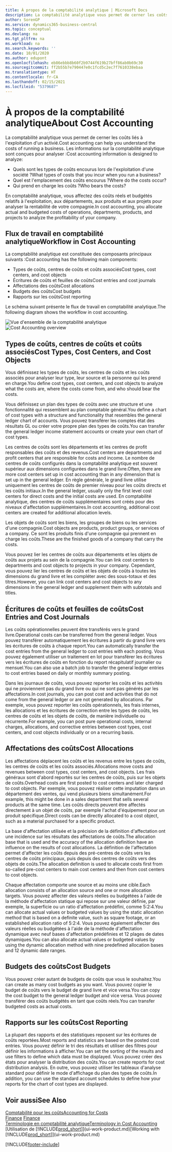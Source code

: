 ```yaml
---
title: À propos de la comptabilité analytique | Microsoft Docs
description: La comptabilité analytique vous permet de cerner les coûts liés à l'exploitation d'un activié.
author: SorenGP
ms.service: dynamics365-business-central
ms.topic: conceptual
ms.devlang: na
ms.tgt_pltfrm: na
ms.workload: na
ms.search.keywords: ''
ms.date: 10/01/2020
ms.author: edupont
ms.openlocfilehash: eb86ebbb8b60f2b9744f619b27bff86ab0b69c30
ms.sourcegitcommit: ff2b55b7e790447e0c1fcd5c2ec7f7610338ebaa
ms.translationtype: HT
ms.contentlocale: fr-CA
ms.lasthandoff: 02/15/2021
ms.locfileid: "5379687"
---
```

# <a name="about-cost-accounting"></a><span data-ttu-id="bd68a-103">À propos de la comptabilité analytique</span><span class="sxs-lookup"><span data-stu-id="bd68a-103">About Cost Accounting</span></span>
<span data-ttu-id="bd68a-104">La comptabilité analytique vous permet de cerner les coûts liés à l'exploitation d'un activié.</span><span class="sxs-lookup"><span data-stu-id="bd68a-104">Cost accounting can help you understand the costs of running a business.</span></span> <span data-ttu-id="bd68a-105">Les informations sur la comptabilité analytique sont conçues pour analyser :</span><span class="sxs-lookup"><span data-stu-id="bd68a-105">Cost accounting information is designed to analyze:</span></span>  

-   <span data-ttu-id="bd68a-106">Quels sont les types de coûts encourus lors de l'exploitation d'une société ?</span><span class="sxs-lookup"><span data-stu-id="bd68a-106">What types of costs that you incur when you run a business?</span></span>  
-   <span data-ttu-id="bd68a-107">Quel est l'emplacement des coûts encourus ?</span><span class="sxs-lookup"><span data-stu-id="bd68a-107">Where do the costs occur?</span></span>  
-   <span data-ttu-id="bd68a-108">Qui prend en charge les coûts ?</span><span class="sxs-lookup"><span data-stu-id="bd68a-108">Who bears the costs?</span></span>  

<span data-ttu-id="bd68a-109">En comptabilité analytique, vous affectez des coûts réels et budgétés relatifs à l'exploitation, aux départements, aux produits et aux projets pour analyser la rentabilité de votre compagnie.</span><span class="sxs-lookup"><span data-stu-id="bd68a-109">In cost accounting, you allocate actual and budgeted costs of operations, departments, products, and projects to analyze the profitability of your company.</span></span>  

## <a name="workflow-in-cost-accounting"></a><span data-ttu-id="bd68a-110">Flux de travail en comptabilité analytique</span><span class="sxs-lookup"><span data-stu-id="bd68a-110">Workflow in Cost Accounting</span></span>  
<span data-ttu-id="bd68a-111">La comptabilité analytique est constituée des composants principaux suivants :</span><span class="sxs-lookup"><span data-stu-id="bd68a-111">Cost accounting has the following main components:</span></span>  

-   <span data-ttu-id="bd68a-112">Types de coûts, centres de coûts et coûts associés</span><span class="sxs-lookup"><span data-stu-id="bd68a-112">Cost types, cost centers, and cost objects</span></span>  
-   <span data-ttu-id="bd68a-113">Écritures de coûts et feuilles de coûts</span><span class="sxs-lookup"><span data-stu-id="bd68a-113">Cost entries and cost journals</span></span>  
-   <span data-ttu-id="bd68a-114">Affectations des coûts</span><span class="sxs-lookup"><span data-stu-id="bd68a-114">Cost allocations</span></span>  
-   <span data-ttu-id="bd68a-115">Budgets des coûts</span><span class="sxs-lookup"><span data-stu-id="bd68a-115">Cost budgets</span></span>
-   <span data-ttu-id="bd68a-116">Rapports sur les coûts</span><span class="sxs-lookup"><span data-stu-id="bd68a-116">Cost reporting</span></span>  

<span data-ttu-id="bd68a-117">Le schéma suivant présente le flux de travail en comptabilité analytique.</span><span class="sxs-lookup"><span data-stu-id="bd68a-117">The following diagram shows the workflow in cost accounting.</span></span>  

<span data-ttu-id="bd68a-118">![Vue d'ensemble de la comptabilité analytique](media/costaccountingoverview.png "CostAccountingOverview")</span><span class="sxs-lookup"><span data-stu-id="bd68a-118">![Cost Accounting overview](media/costaccountingoverview.png "CostAccountingOverview")</span></span>  

## <a name="cost-types-cost-centers-and-cost-objects"></a><span data-ttu-id="bd68a-119">Types de coûts, centres de coûts et coûts associés</span><span class="sxs-lookup"><span data-stu-id="bd68a-119">Cost Types, Cost Centers, and Cost Objects</span></span>  
<span data-ttu-id="bd68a-120">Vous définissez les types de coûts, les centres de coûts et les coûts associés pour analyser leur type, leur source et la personne qui les prend en charge.</span><span class="sxs-lookup"><span data-stu-id="bd68a-120">You define cost types, cost centers, and cost objects to analyze what the costs are, where the costs come from, and who should bear the costs.</span></span>  

<span data-ttu-id="bd68a-121">Vous définissez un plan des types de coûts avec une structure et une fonctionnalité qui ressemblent au plan comptable général.</span><span class="sxs-lookup"><span data-stu-id="bd68a-121">You define a chart of cost types with a structure and functionality that resembles the general ledger chart of accounts.</span></span> <span data-ttu-id="bd68a-122">Vous pouvez transférer les comptes état des résultats GL ou créer votre propre plan des types de coûts.</span><span class="sxs-lookup"><span data-stu-id="bd68a-122">You can transfer the general ledger income statement accounts or create your own chart of cost types.</span></span>  

<span data-ttu-id="bd68a-123">Les centres de coûts sont les départements et les centres de profit responsables des coûts et des revenus.</span><span class="sxs-lookup"><span data-stu-id="bd68a-123">Cost centers are departments and profit centers that are responsible for costs and income.</span></span> <span data-ttu-id="bd68a-124">Le nombre de centres de coûts configurés dans la comptabilité analytique est souvent supérieur aux dimensions configurées dans le grand livre.</span><span class="sxs-lookup"><span data-stu-id="bd68a-124">Often, there are more cost centers set up in cost accounting than in any dimension that is set up in the general ledger.</span></span> <span data-ttu-id="bd68a-125">En règle générale, le grand livre utilise uniquement les centres de coûts de premier niveau pour les coûts directs et les coûts initiaux.</span><span class="sxs-lookup"><span data-stu-id="bd68a-125">In the general ledger, usually only the first level cost centers for direct costs and the initial costs are used.</span></span> <span data-ttu-id="bd68a-126">En comptabilité analytique, des centres de coûts supplémentaires sont créés pour des niveaux d'affectation supplémentaires.</span><span class="sxs-lookup"><span data-stu-id="bd68a-126">In cost accounting, additional cost centers are created for additional allocation levels.</span></span>  

<span data-ttu-id="bd68a-127">Les objets de coûts sont les biens, les groupes de biens ou les services d'une compagnie.</span><span class="sxs-lookup"><span data-stu-id="bd68a-127">Cost objects are products, product groups, or services of a company.</span></span> <span data-ttu-id="bd68a-128">Ce sont les produits finis d'une compagnie qui prennent en charge les coûts.</span><span class="sxs-lookup"><span data-stu-id="bd68a-128">These are the finished goods of a company that carry the costs.</span></span>  

<span data-ttu-id="bd68a-129">Vous pouvez lier les centres de coûts aux départements et les objets de coûts aux projets au sein de la compagnie.</span><span class="sxs-lookup"><span data-stu-id="bd68a-129">You can link cost centers to departments and cost objects to projects in your company.</span></span> <span data-ttu-id="bd68a-130">Cependant, vous pouvez lier les centres de coûts et les objets de coûts à toutes les dimensions du grand livre et les compléter avec des sous-totaux et des titres.</span><span class="sxs-lookup"><span data-stu-id="bd68a-130">However, you can link cost centers and cost objects to any dimensions in the general ledger and supplement them with subtotals and titles.</span></span>  

## <a name="cost-entries-and-cost-journals"></a><span data-ttu-id="bd68a-131">Écritures de coûts et feuilles de coûts</span><span class="sxs-lookup"><span data-stu-id="bd68a-131">Cost Entries and Cost Journals</span></span>  
<span data-ttu-id="bd68a-132">Les coûts opérationnelles peuvent être transférés vers le grand livre.</span><span class="sxs-lookup"><span data-stu-id="bd68a-132">Operational costs can be transferred from the general ledger.</span></span> <span data-ttu-id="bd68a-133">Vous pouvez transférer automatiquement les écritures à partir du grand livre vers les écritures de coûts à chaque report.</span><span class="sxs-lookup"><span data-stu-id="bd68a-133">You can automatically transfer the cost entries from the general ledger to cost entries with each posting.</span></span> <span data-ttu-id="bd68a-134">Vous pouvez également utiliser un traitement en lot pour transférer les écritures vers les écritures de coûts en fonction du report récapitulatif journalier ou mensuel.</span><span class="sxs-lookup"><span data-stu-id="bd68a-134">You can also use a batch job to transfer the general ledger entries to cost entries based on daily or monthly summary posting.</span></span>  

<span data-ttu-id="bd68a-135">Dans les journaux de coûts, vous pouvez reporter les coûts et les activités qui ne proviennent pas du grand livre ou qui ne sont pas générés par les affectations.</span><span class="sxs-lookup"><span data-stu-id="bd68a-135">In cost journals, you can post cost and activities that do not come from the general ledger or are not generated by allocations.</span></span> <span data-ttu-id="bd68a-136">Par exemple, vous pouvez reporter les coûts opérationnels, les frais internes, les allocations et les écritures de correction entre les types de coûts, les centres de coûts et les objets de coûts, de manière individuelle ou récurrente.</span><span class="sxs-lookup"><span data-stu-id="bd68a-136">For example, you can post pure operational costs, internal charges, allocations, and corrective entries between cost types, cost centers, and cost objects individually or on a recurring basis.</span></span>  

## <a name="cost-allocations"></a><span data-ttu-id="bd68a-137">Affectations des coûts</span><span class="sxs-lookup"><span data-stu-id="bd68a-137">Cost Allocations</span></span>  
<span data-ttu-id="bd68a-138">Les affectations déplacent les coûts et les revenus entre les types de coûts, les centres de coûts et les coûts associés.</span><span class="sxs-lookup"><span data-stu-id="bd68a-138">Allocations move costs and revenues between cost types, cost centers, and cost objects.</span></span> <span data-ttu-id="bd68a-139">Les frais généraux sont d'abord reportés sur les centres de coûts, puis sur les objets de coûts.</span><span class="sxs-lookup"><span data-stu-id="bd68a-139">Overhead costs are first posted to cost centers and later charged to cost objects.</span></span> <span data-ttu-id="bd68a-140">Par exemple, vous pouvez réaliser cette imputation dans un département des ventes, qui vend plusieurs biens simultanément.</span><span class="sxs-lookup"><span data-stu-id="bd68a-140">For example, this might be done in a sales department that sells several products at the same time.</span></span> <span data-ttu-id="bd68a-141">Les coûts directs peuvent être affectés directement à un objet de coûts, par exemple l'achat d'équipement pour un produit spécifique.</span><span class="sxs-lookup"><span data-stu-id="bd68a-141">Direct costs can be directly allocated to a cost object, such as a material purchased for a specific product.</span></span>  

<span data-ttu-id="bd68a-142">La base d'affectation utilisée et la précision de la définition d'affectation ont une incidence sur les résultats des affectations de coûts.</span><span class="sxs-lookup"><span data-stu-id="bd68a-142">The allocation base that is used and the accuracy of the allocation definition have an influence on the results of cost allocations.</span></span> <span data-ttu-id="bd68a-143">La définition de l'affectation permet d'affecter les coûts depuis des pré-centres de coûts vers les centres de coûts principaux, puis depuis des centres de coûts vers des objets de coûts.</span><span class="sxs-lookup"><span data-stu-id="bd68a-143">The allocation definition is used to allocate costs first from so-called pre-cost centers to main cost centers and then from cost centers to cost objects.</span></span>  

<span data-ttu-id="bd68a-144">Chaque affectation comporte une source et au moins une cible.</span><span class="sxs-lookup"><span data-stu-id="bd68a-144">Each allocation consists of an allocation source and one or more allocation targets.</span></span> <span data-ttu-id="bd68a-145">Vous pouvez affecter des valeurs réelles ou budgétées à l'aide de la méthode d'affectation statique qui repose sur une valeur définie, par exemple, la superficie ou un ratio d'affectation prédéfini, comme 5:2:4.</span><span class="sxs-lookup"><span data-stu-id="bd68a-145">You can allocate actual values or budgeted values by using the static allocation method that is based on a definite value, such as square footage, or an established allocation ratio of 5:2:4.</span></span> <span data-ttu-id="bd68a-146">Vous pouvez également affecter des valeurs réelles ou budgétées à l'aide de la méthode d'affectation dynamique avec neuf bases d'affectation prédéfinies et 12 plages de dates dynamiques.</span><span class="sxs-lookup"><span data-stu-id="bd68a-146">You can also allocate actual values or budgeted values by using the dynamic allocation method with nine predefined allocation bases and 12 dynamic date ranges.</span></span>  

## <a name="cost-budgets"></a><span data-ttu-id="bd68a-147">Budgets des coûts</span><span class="sxs-lookup"><span data-stu-id="bd68a-147">Cost Budgets</span></span>  
<span data-ttu-id="bd68a-148">Vous pouvez créer autant de budgets de coûts que vous le souhaitez.</span><span class="sxs-lookup"><span data-stu-id="bd68a-148">You can create as many cost budgets as you want.</span></span> <span data-ttu-id="bd68a-149">Vous pouvez copier le budget de coûts vers le budget de grand livre et vice versa.</span><span class="sxs-lookup"><span data-stu-id="bd68a-149">You can copy the cost budget to the general ledger budget and vice versa.</span></span> <span data-ttu-id="bd68a-150">Vous pouvez transférer des coûts budgétés en tant que coûts réels.</span><span class="sxs-lookup"><span data-stu-id="bd68a-150">You can transfer budgeted costs as actual costs.</span></span>  

## <a name="cost-reporting"></a><span data-ttu-id="bd68a-151">Rapports sur les coûts</span><span class="sxs-lookup"><span data-stu-id="bd68a-151">Cost Reporting</span></span>  
<span data-ttu-id="bd68a-152">La plupart des rapports et des statistiques reposent sur les écritures de coûts reportées.</span><span class="sxs-lookup"><span data-stu-id="bd68a-152">Most reports and statistics are based on the posted cost entries.</span></span> <span data-ttu-id="bd68a-153">Vous pouvez définir le tri des résultats et utiliser des filtres pour définir les informations à afficher.</span><span class="sxs-lookup"><span data-stu-id="bd68a-153">You can set the sorting of the results and use filters to define which data must be displayed.</span></span> <span data-ttu-id="bd68a-154">Vous pouvez créer des états pour analyser la distribution des coûts.</span><span class="sxs-lookup"><span data-stu-id="bd68a-154">You can create reports for cost distribution analysis.</span></span> <span data-ttu-id="bd68a-155">En outre, vous pouvez utiliser les tableaux d'analyse standard pour définir le mode d'affichage du plan des types de coûts.</span><span class="sxs-lookup"><span data-stu-id="bd68a-155">In addition, you can use the standard account schedules to define how your reports for the chart of cost types are displayed.</span></span>  

## <a name="see-also"></a><span data-ttu-id="bd68a-156">Voir aussi</span><span class="sxs-lookup"><span data-stu-id="bd68a-156">See Also</span></span>  
 [<span data-ttu-id="bd68a-157">Comptabilité pour les coûts</span><span class="sxs-lookup"><span data-stu-id="bd68a-157">Accounting for Costs</span></span>](finance-manage-cost-accounting.md)  
 <span data-ttu-id="bd68a-158">[Finance](finance.md) </span><span class="sxs-lookup"><span data-stu-id="bd68a-158">[Finance](finance.md) </span></span>  
 [<span data-ttu-id="bd68a-159">Terminologie en comptabilité analytique</span><span class="sxs-lookup"><span data-stu-id="bd68a-159">Terminology in Cost Accounting</span></span>](finance-terminology-in-cost-accounting.md)  
 <span data-ttu-id="bd68a-160">[Utilisation de [!INCLUDE[prod_short](includes/prod_short.md)]](ui-work-product.md)</span><span class="sxs-lookup"><span data-stu-id="bd68a-160">[Working with [!INCLUDE[prod_short](includes/prod_short.md)]](ui-work-product.md)</span></span>


[!INCLUDE[footer-include](includes/footer-banner.md)]